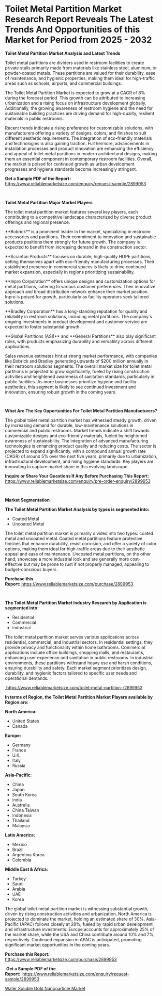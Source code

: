 <p><h1>Toilet Metal Partition Market Research Report Reveals The Latest Trends And Opportunities of this Market for Period from 2025 - 2032</h1></p><p><strong>Toilet Metal Partition Market Analysis and Latest Trends</strong></p>
<p><p>Toilet metal partitions are dividers used in restroom facilities to create private stalls primarily made from materials like stainless steel, aluminum, or powder-coated metals. These partitions are valued for their durability, ease of maintenance, and hygienic properties, making them ideal for high-traffic areas such as schools, airports, and commercial buildings.</p><p>The Toilet Metal Partition Market is expected to grow at a CAGR of 8% during the forecast period. This growth can be attributed to increasing urbanization and a rising focus on infrastructure development globally. Additionally, the growing awareness of restroom hygiene and the need for sustainable building practices are driving demand for high-quality, resilient materials in public restrooms.</p><p>Recent trends indicate a rising preference for customizable solutions, with manufacturers offering a variety of designs, colors, and finishes to suit different aesthetic requirements. The integration of eco-friendly materials and technologies is also gaining traction. Furthermore, advancements in installation processes and product innovation are enhancing the efficiency and appeal of toilet metal partitions in modern architectural designs, making them an essential component in contemporary restroom facilities. Overall, the market is poised for continued growth as urban development progresses and hygiene standards become increasingly stringent.</p></p>
<p><strong>Get a Sample PDF of the Report:&nbsp;</strong> <a href="https://www.reliablemarketsize.com/enquiry/request-sample/2899953?utm_campaign=2300&utm_medium=2&utm_source=Github&utm_content=ia&utm_term=16032025&utm_id=toilet-metal-partition">https://www.reliablemarketsize.com/enquiry/request-sample/2899953</a></p>
<p>&nbsp;</p>
<p><strong>Toilet Metal Partition Major Market Players</strong></p>
<p><p>The toilet metal partition market features several key players, each contributing to a competitive landscape characterized by diverse product offerings and regional presence. </p><p>**Bobrick** is a prominent leader in the market, specializing in restroom accessories and partitions. Their commitment to innovation and sustainable products positions them strongly for future growth. The company is expected to benefit from increasing demand in the construction sector.</p><p>**Scranton Products** focuses on durable, high-quality HDPE partitions, setting themselves apart with eco-friendly manufacturing processes. Their established presence in commercial spaces is likely to drive continued market expansion, especially in regions prioritizing sustainability.</p><p>**Inpro Corporation** offers unique designs and customization options for metal partitions, catering to various customer preferences. Their innovative approach and broad distribution network enhance their market position. Inpro is poised for growth, particularly as facility operators seek tailored solutions.</p><p>**Bradley Corporation** has a long-standing reputation for quality and reliability in restroom solutions, including metal partitions. The company's ongoing investments in product development and customer service are expected to foster substantial growth. </p><p>**Global Partitions (ASI)** and **General Partitions** also play significant roles, with products emphasizing durability and versatility across different applications. </p><p>Sales revenue estimates hint at strong market performance, with companies like Bobrick and Bradley generating upwards of $200 million annually in their restroom solutions segments. The overall market size for toilet metal partitions is projected to grow significantly, fueled by rising construction activities and heightened awareness of sanitation standards, particularly in public facilities. As more businesses prioritize hygiene and facility aesthetics, this segment is likely to see continued investment and innovation, ensuring robust growth in the coming years.</p></p>
<p>&nbsp;</p>
<p><strong>What Are The Key Opportunities For Toilet Metal Partition Manufacturers?</strong></p>
<p><p>The global toilet metal partition market has witnessed steady growth, driven by increasing demand for durable, low-maintenance solutions in commercial and public restrooms. Market trends indicate a shift towards customizable designs and eco-friendly materials, fueled by heightened awareness of sustainability. The integration of advanced manufacturing technologies is enhancing product quality and reducing costs. The sector is projected to expand significantly, with a compound annual growth rate (CAGR) of around 5% over the next five years, primarily due to urbanization, infrastructural development, and rising hygiene standards. Key players are innovating to capture market share in this evolving landscape.</p></p>
<p><strong>Inquire or Share Your Questions If Any Before Purchasing This Report:</strong> <a href="https://www.reliablemarketsize.com/enquiry/pre-order-enquiry/2899953?utm_campaign=2300&utm_medium=2&utm_source=Github&utm_content=ia&utm_term=16032025&utm_id=toilet-metal-partition">https://www.reliablemarketsize.com/enquiry/pre-order-enquiry/2899953</a></p>
<p>&nbsp;</p>
<p><strong>Market Segmentation</strong></p>
<p><strong>The Toilet Metal Partition Market Analysis by types is segmented into:</strong></p>
<p><ul><li>Coated Metal</li><li>Uncoated Metal</li></ul></p>
<p><p>The toilet metal partition market is primarily divided into two types: coated metal and uncoated metal. Coated metal partitions feature protective finishes that enhance durability, resist corrosion, and offer a variety of color options, making them ideal for high-traffic areas due to their aesthetic appeal and ease of maintenance. Uncoated metal partitions, on the other hand, showcase a more industrial look and are generally more cost-effective but may be prone to rust if not properly managed, appealing to budget-conscious buyers.</p></p>
<p><strong>Purchase this Report:&nbsp;</strong><a href="https://www.reliablemarketsize.com/purchase/2899953?utm_campaign=2300&utm_medium=2&utm_source=Github&utm_content=ia&utm_term=16032025&utm_id=toilet-metal-partition">https://www.reliablemarketsize.com/purchase/2899953</a></p>
<p>&nbsp;</p>
<p><strong>The Toilet Metal Partition Market Industry Research by Application is segmented into:</strong></p>
<p><ul><li>Residential</li><li>Commercial</li><li>Industrial</li></ul></p>
<p><p>The toilet metal partition market serves various applications across residential, commercial, and industrial sectors. In residential settings, they provide privacy and functionality within home bathrooms. Commercial applications include office buildings, shopping malls, and restaurants, enhancing user experience and sanitation in public restrooms. In industrial environments, these partitions withstand heavy use and harsh conditions, ensuring durability and safety. Each market segment prioritizes design, durability, and hygienic factors tailored to specific user needs and operational demands.</p></p>
<p><a href="https://www.reliablemarketsize.com/toilet-metal-partition-r2899953?utm_campaign=2300&utm_medium=2&utm_source=Github&utm_content=ia&utm_term=16032025&utm_id=toilet-metal-partition">&nbsp;https://www.reliablemarketsize.com/toilet-metal-partition-r2899953</a></p>
<p><strong>In terms of Region, the Toilet Metal Partition Market Players available by Region are:</strong></p>
<p>
    <p> <strong> North America: </strong>
        <ul>
            <li>United States</li>
            <li>Canada</li>
        </ul>
        </p> 
    <p> <strong> Europe: </strong>
        <ul>
            <li>Germany</li>
            <li>France</li>
            <li>U.K.</li>
            <li>Italy</li>
            <li>Russia</li>
        </ul>
        </p> 
    <p> <strong> Asia-Pacific: </strong>
        <ul>
            <li>China</li>
            <li>Japan</li>
            <li>South Korea</li>
            <li>India</li>
            <li>Australia</li>
            <li>China Taiwan</li>
            <li>Indonesia</li>
            <li>Thailand</li>
            <li>Malaysia</li>
        </ul>
        </p> 
    <p> <strong> Latin America: </strong>
        <ul>
            <li>Mexico</li>
            <li>Brazil</li>
            <li>Argentina Korea</li>
            <li>Colombia</li>
        </ul>
        </p> 
    <p> <strong> Middle East & Africa: </strong>
        <ul>
            <li>Turkey</li>
            <li>Saudi</li>
            <li>Arabia</li>
            <li>UAE</li>
            <li>Korea</li>
        </ul>
    </p>
    </p>
<p><p>The global toilet metal partition market is witnessing substantial growth, driven by rising construction activities and urbanization. North America is projected to dominate the market, holding an estimated share of 30%. Asia-Pacific (APAC) follows closely at 28%, fueled by rapid urban development and infrastructure investments. Europe accounts for approximately 25% of the market share, while the USA and China contribute around 10% and 7%, respectively. Continued expansion in APAC is anticipated, promoting significant market opportunities in the coming years.</p></p>
<p><strong>Purchase this Report: </strong><a href="https://www.reliablemarketsize.com/purchase/2899953?utm_campaign=2300&utm_medium=2&utm_source=Github&utm_content=ia&utm_term=16032025&utm_id=toilet-metal-partition">https://www.reliablemarketsize.com/purchase/2899953</a></p>
<p>&nbsp;<strong>Get a Sample PDF of the Report:&nbsp;&nbsp;</strong><a href="https://www.reliablemarketsize.com/enquiry/request-sample/2899953?utm_campaign=2300&utm_medium=2&utm_source=Github&utm_content=ia&utm_term=16032025&utm_id=toilet-metal-partition">https://www.reliablemarketsize.com/enquiry/request-sample/2899953</a></p>
<p><strong></strong></p>
<p><p><a href="https://github.com/abbislposival/Market-Research-Report-List-1/blob/main/water-soluble-gold-nanoparticle-market.md?utm_campaign=2300&utm_medium=2&utm_source=Github&utm_content=ia&utm_term=16032025&utm_id=toilet-metal-partition">Water Soluble Gold Nanoparticle Market</a></p></p>